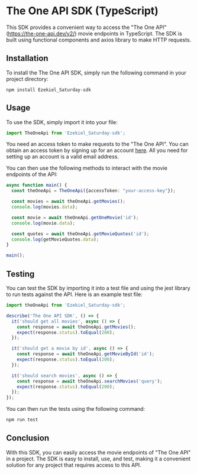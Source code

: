 # The One API SDK (TypeScript)

This SDK provides a convenient way to access the "The One API" (https://the-one-api.dev/v2/) movie endpoints in TypeScript. The SDK is built using functional components and axios library to make HTTP requests.

## Installation
To install the The One API SDK, simply run the following command in your project directory:

```shell
npm install Ezekiel_Saturday-sdk
```

## Usage

To use the SDK, simply import it into your file:

```typescript
import TheOneApi from 'Ezekiel_Saturday-sdk';
```

You need an access token to make requests to the "The One API".  You can obtain an access token by signing up for an account [here](https://the-one-api.dev/sign-up). All you need for setting up an account is a valid email address.

You can then use the following methods to interact with the movie endpoints of the API:

```typescript
async function main() {
  const theOneApi = TheOneApi({accessToken: "your-access-key"});

  const movies = await theOneApi.getMovies();
  console.log(movies.data);

  const movie = await theOneApi.getOneMovie('id');
  console.log(movie.data);

  const quotes = await theOneApi.getMovieQuotes('id');
  console.log(getMovieQuotes.data);
}

main();

```

## Testing

You can test the SDK by importing it into a test file and using the jest library to run tests against the API. Here is an example test file:

```typescript
import theOneApi from 'Ezekiel_Saturday-sdk';

describe('The One API SDK', () => {
  it('should get all movies', async () => {
    const response = await theOneApi.getMovies();
    expect(response.status).toEqual(200);
  });

  it('should get a movie by id', async () => {
    const response = await theOneApi.getMovieById('id');
    expect(response.status).toEqual(200);
  });

  it('should search movies', async () => {
    const response = await theOneApi.searchMovies('query');
    expect(response.status).toEqual(200);
  });
});

```

You can then run the tests using the following command:
```bash
npm run test
```

## Conclusion
With this SDK, you can easily access the movie endpoints of "The One API" in a project. The SDK is easy to install, use, and test, making it a convenient solution for any project that requires access to this API.

